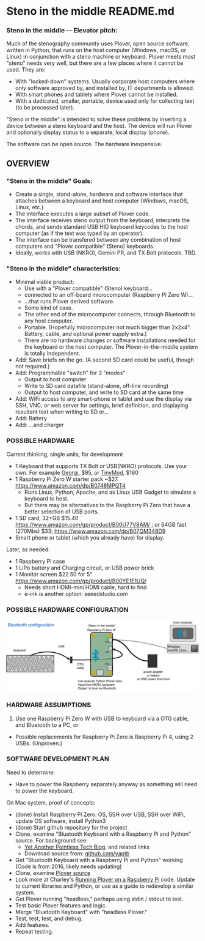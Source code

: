 
# Steno in the middle README.md


### Steno in the middle -- Elevator pitch:
Much of the stenography community uses Plover, open source software, written in Python, that runs on the host computer (Windows, macOS, or Linux) in conjunction with a steno machine or keyboard.
Plover meets most "steno" needs very well, but there are a few places where it cannot be used. They are:

* With "locked-down" systems. Usually corporate host computers where only software approved by, and installed by, IT departments is allowed.
* With smart phones and tablets where Plover cannot be installed.
* With a dedicated, smaller, portable, device used only for collecting text (to be processed later).

"Steno in the middle" is intended to solve these problems by inserting a device between a steno keyboard and the host. The device will run Plover and optionally display status to a separate, local display (phone).

The software can be open source. The hardware inexpensive.

## OVERVIEW

### "Steno in the middle" Goals:
* Create a single, stand-alone, hardware and software interface that attaches between a keyboard and host computer (Windows, macOS, Linux, etc.)
* The interface executes a large subset of Plover code.
* The interface receives steno output from the keyboard, interprets the chords, and sends standard USB HID keyboard keycodes to the host computer (as if the text was typed by an operator).
* The interface can be transfered between any combination of host computers and "Plover compatible" (Steno) keyboards.
* Ideally, works with USB (NKRO), Gemini PR, and TX Bolt protocols. TBD.

### "Steno in the middle" characteristics:
* Minimal viable product:
    - Use with a "Plover compatible" (Steno) keyboard...
    - connected to an off-board microcomputer (Raspberry Pi Zero W)...
    - ...that runs Plover derived software.
    - Some kind of case.
    - The other end of the microcomputer connects, through Bluetooth to any host computer.
    - Portable. (Hopefully microcomputer not much bigger than 2x2x4". Battery, cable, and optional power supply extra.)
    - There are no hardware changes or software installations needed for the keyboard or the host computer.
    The Plover-in-the-middle system is totally independent.
* Add: Save briefs on the go. (A second SD card could be useful, though not required.)
* Add: Programmable "switch" for 3 "modes"
    - Output to host computer
    - Write to SD card datafile (stand-alone, off-line recording)
    - Output to host computer, and write to SD card at the same time
* Add: WiFi access to any smart-phone or tablet and use the display via SSH, VNC, or web server for settings, brief definition, and displaying resultant text when writing to SD or...
* Add: Battery
* Add: ...and charger


### POSSIBLE HARDWARE

Current thinking, single units, for development

* 1 Keyboard that supports TX Bolt or USB(NKRO) protocols. Use your own. For example [Georgi](https://www.gboards.ca/product/georgi), $95, or [TinyMod](https://stenomod.blogspot.com/2019/07/how-to-buy-tinymod.html), $160
* 1 Raspberry Pi Zero W starter pack \~$27. https://www.amazon.com/dp/B0748MPQT4
    - Runs Linux, Python, Apache, and as Linux USB Gadget to simulate a keyboard to host.
    - But there may be alternatives to the Raspberry Pi Zero that have a better selection of USB ports.
* 1 SD card, 32+GB $15.40 https://www.amazon.com/gp/product/B00U77V8AM/ ;
    or 64GB fast (270Mbs) $33;  https://www.amazon.com/dp/B07QM348D9
* Smart phone or tablet (which you already have) for display.

Later, as needed:

* 1 Raspberry Pi case
* 1 LiPo battery and Charging circuit, or USB power brick
* 1 Monitor screen $22.50 for 5" https://www.amazon.com/gp/product/B00YE1E1UQ/
    - Needs short HDMI-mini HDMI cable, hard to find
    - e-ink is another option: seeedstudio.com


### POSSIBLE HARDWARE CONFIGURATION

![Bluetooth configuration](https://github.com/babarrett/steno-in-the-middle/blob/master/bluetooth_config.png)



### HARDWARE ASSUMPTIONS

1. Use one Raspberry Pi Zero W with USB to keyboard via a OTG cable, and Bluetooth to a PC, or

* Possible replacements for Raspberry Pi Zero is Raspberry Pi 4, using 2 USBs. (Unproven.)



### SOFTWARE DEVELOPMENT PLAN

Need to determine:

* Have to power the Raspberry separately anyway as something will need to power the keyboard.

On Mac system, proof of concepts:

* (done) Install Raspberry Pi Zero: OS, SSH over USB, SSH over WiFi, update OS software, install Python3
* (done) Start github repository for the project
* Clone, examine "Bluetooth Keyboard with a Raspberry Pi and Python" source. For background see:
    - [Yet Another Pointless Tech Blog](http://yetanotherpointlesstechblog.blogspot.com/2016/04/emulating-bluetooth-keyboard-with.html),
    and related links
    - Download source from: [github.com/yaptb](https://github.com/yaptb/BlogCode/tree/master/btkeyboard)
* Get "Bluetooth Keyboard with a Raspberry Pi and Python" working (Code is from 2016, likely needs updating)
* Clone, examine [Plover source](https://github.com/openstenoproject/plover)
* Look more at Charley's [Running Plover on a Raspberry Pi](https://stenomod.blogspot.com/2017/03/running-plover-on-raspberry-pi.html) code. Update to current libraries and Python, or use as a guide to redevelop a similar system.
* Get Plover running "headless," perhaps using stdin / stdout to test.
* Test basic Plover features and logic.
* Merge "Bluetooth Keyboard" with "headless Plover."
* Test, test, test, and debug.
* Add features.
* Repeat testing.

